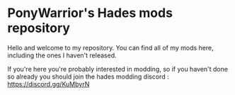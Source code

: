 # PonyWarrior's Hades mods repository

Hello and welcome to my repository. You can find all of my mods here, including the ones I haven't released.

If you're here you're probably interested in modding, so if you haven't done so already you should join the hades modding discord :
https://discord.gg/KuMbyrN 